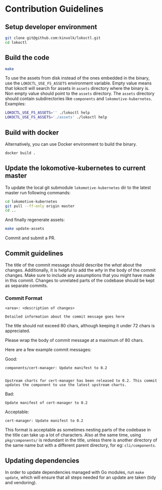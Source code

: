 # Contribution Guidelines

## Setup developer environment

```bash
git clone git@github.com:kinvolk/lokoctl.git
cd lokoctl
```

## Build the code

```bash
make
```

To use the assets from disk instead of the ones embedded in the binary, use the `LOKOCTL_USE_FS_ASSETS` environment variable. Empty value means that lokoctl will search for assets in `assets` directory where the binary is. Non empty value should point to the `assets` directory. The `assets` directory should contain subdirectories like `components` and `lokomotive-kubernetes`. Examples:

```bash
LOKOCTL_USE_FS_ASSETS='' ./lokoctl help
LOKOCTL_USE_FS_ASSETS='./assets' ./lokoctl help
```

## Build with docker

Alternatively, you can use Docker environment to build the binary.

```bash
docker build .
```

## Update the lokomotive-kubernetes to current master

To update the local git submodule `lokomotive-kubernetes` dir to the latest master run following commands:

```bash
cd lokomotive-kubernetes
git pull --ff-only origin master
cd ..
```

And finally regenerate assets:
```bash
make update-assets
```

Commit and submit a PR.

## Commit guidelines

The title of the commit message should describe the _what_ about the
changes. Additionally, it is helpful to add the _why_ in the body of
the commit changes. Make sure to include any assumptions that you
might have made in this commit. Changes to unrelated parts of the
codebase should be kept as separate commits.

### Commit Format

```
<area>: <description of changes>

Detailed information about the commit message goes here
```

The title should not exceed 80 chars, although keeping it under 72
chars is appreciated.

Please wrap the body of commit message at a
maximum of 80 chars.

Here are a few example commit messages:

Good:
```
components/cert-manager: Update manifest to 0.2


Upstream charts for cert-manager has been released to 0.2. This commit
updates the component to use the latest upstream charts.
```

Bad:
```
Update manifest of cert-manager to 0.2
```


Acceptable:
```
cert-manager: Update manifest to 0.2
```

This format is acceptable as sometimes nesting parts of the codebase
in the title can take up a lot of characters. Also at the same time,
using `pkg/components/` is redundant in the title, unless there is
another directory of the same name but with a different parent
directory, for eg: `cli/components`.

## Updating dependencies

In order to update dependencies managed with Go modules, run `make update`,
which will ensure that all steps needed for an update are taken (tidy and vendoring).
